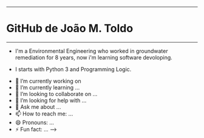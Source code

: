 
---
# GitHub de João M. Toldo
---

* I'm a Environmental Engineering who worked in groundwater remediation for 8 years, now i'm learning software devoloping.

* I starts with Python 3 and Programming Logic.

- 🔭 I’m currently working on 
- 🌱 I’m currently learning ...
- 👯 I’m looking to collaborate on ...
- 🤔 I’m looking for help with ...
- 💬 Ask me about ...
- 📫 How to reach me: ...
- 😄 Pronouns: ...
- ⚡ Fun fact: ...
-->
